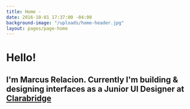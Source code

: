 ```yaml
---
title: Home -
date: 2016-10-01 17:37:00 -04:00
background-image: "/uploads/home-header.jpg"
layout: pages/page-home
---
```


# Hello!

## I'm Marcus Relacion. Currently I'm building & designing interfaces as a Junior UI Designer at [Clarabridge](http://www.clarabridgde.com/) 
